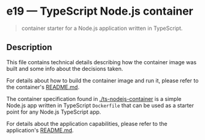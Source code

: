 # e19 &mdash; TypeScript Node.js container
> container starter for a Node.js application written in TypeScript.

## Description
This file contains technical details describing how the container image was built and some info about the decisions taken.

For details about how to build the container image and run it, please refer to the container's [README.md](./ts-nodejs-container/README.md).

The container specification found in [./ts-nodejs-container](./ts-nodejs-container/) is a simple Node.js app written in TypeScript `Dockerfile` that can be used as a starter point for any Node.js TypeScript app.

For details about the application capabilities, please refer to the application's [README.md](ts-nodejs-container/ts-nodejs-ui-app/README.md).

